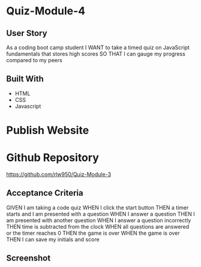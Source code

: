 # Quiz-Module-4 

## User Story
As a coding boot camp student
I WANT to take a timed quiz on JavaScript fundamentals that stores high scores
SO THAT I can gauge my progress compared to my peers

## Built With
* HTML
* CSS
* Javascript

# Publish Website


# Github Repository
https://github.com/rlw950/Quiz-Module-3

## Acceptance Criteria
GIVEN I am taking a code quiz
WHEN I click the start button
THEN a timer starts and I am presented with a question
WHEN I answer a question
THEN I am presented with another question
WHEN I answer a question incorrectly
THEN time is subtracted from the clock
WHEN all questions are answered or the timer reaches 0
THEN the game is over
WHEN the game is over
THEN I can save my initials and score

## Screenshot
